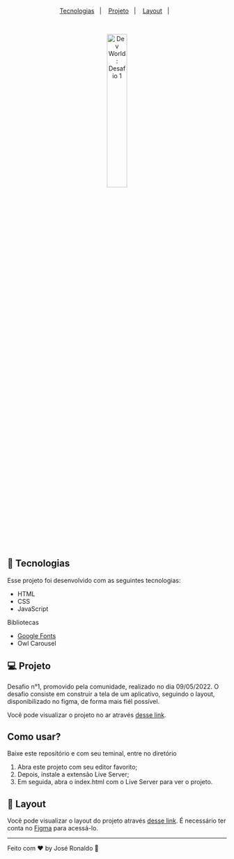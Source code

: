 <p align="center">
  <a href="#-tecnologias">Tecnologias</a>&nbsp;&nbsp;&nbsp;|&nbsp;&nbsp;&nbsp;
  <a href="#-projeto">Projeto</a>&nbsp;&nbsp;&nbsp;|&nbsp;&nbsp;&nbsp;
  <a href="#-layout">Layout</a>&nbsp;&nbsp;&nbsp;|&nbsp;&nbsp;&nbsp;
</p>

<br>

<p align="center">
  
  <img alt="Dev World: Desafio 1" src="https://i.imgur.com/ZIwEdB4.png" width="30%">
</p>

## 🚀 Tecnologias

Esse projeto foi desenvolvido com as seguintes tecnologias:

- HTML
- CSS
- JavaScript

Bibliotecas

- [Google Fonts](https://fonts.google.com/)
- Owl Carousel

## 💻 Projeto

Desafio n°1, promovido pela comunidade, realizado no dia 09/05/2022. O desafio consiste em construir a tela de um aplicativo, seguindo o layout, disponibilizado no figma, de forma mais fiél possível.

Você pode visualizar o projeto no ar através [desse link](https://joseronaldo-devworld-desafio1.netlify.app/).

## Como usar?

Baixe este repositório e com seu teminal, entre no diretório

1. Abra este projeto com seu editor favorito;
2. Depois, instale a extensão Live Server; 
3. Em seguida, abra o index.html com o Live Server para ver o projeto.

## 🔖 Layout

Você pode visualizar o layout do projeto através [desse link](https://www.figma.com/file/fZZ0H9BgBteVp8KTQWzirc/Pratica-(Copy)?node-id=0%3A1). É necessário ter conta no [Figma](https://figma.com) para acessá-lo.

---

Feito com ♥ by José Ronaldo :wave:


